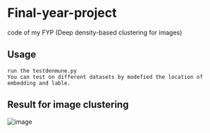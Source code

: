 # Final-year-project
code of my FYP (Deep density-based clustering for images)

## Usage
    run the testdenmune.py 
    You can test on different datasets by modefied the location of embedding and lable.
## Result for image clustering
![image](https://user-images.githubusercontent.com/62978386/120333818-a802eb00-c322-11eb-9f30-9921ac674193.png)

